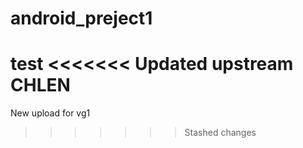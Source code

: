 # android_preject1
test
<<<<<<< Updated upstream
CHLEN
=======

New upload for vg1
>>>>>>> Stashed changes
